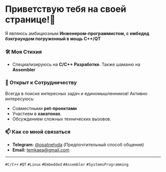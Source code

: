 # Приветствую тебя на своей странице!👋
Я являюсь амбициозным **Инженером-программистом, с ембедед бэкграундом погруженный в мощь C++/QT**

### 🛠 Моя Стихия
*  Специализируюсь на **C/C++ Разработке**. Также шаманю на **Assembler** 

### 🤝 Открыт к Сотрудничеству
Всегда в поиске интересных задач и единомышленников! Активно интересуюсь:
*   Совместными **pet-проектами** 
*   Участием в **хакатонах**.
*   Обсуждением сложных технических вызовов.

### 📫 Как со мной связаться
*   **Telegram:** [@opatnetyda](https://t.me/opatnetyda) (Предпочтительный способ общения)
*   **Email:** [temkaea@gmail.com](mailto:temkaea@gmail.com)

---
`#С/C++` `#QT` `#Linux` `#Embedded` `#Assembler` `#SystemsProgramming` 
